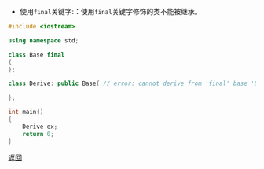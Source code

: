 - 使用`final`关键字:：使用`final`关键字修饰的类不能被继承。
```cpp
#include <iostream>

using namespace std;

class Base final
{
};

class Derive: public Base{ // error: cannot derive from 'final' base 'Base' in derived type 'Derive'

};

int main()
{
    Derive ex;
    return 0;
}
```

[返回](C++面向对象/readme)